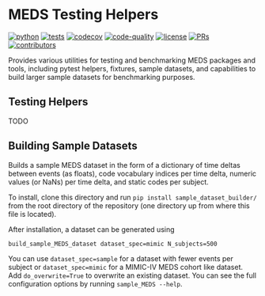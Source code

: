 # MEDS Testing Helpers

[![python](https://img.shields.io/badge/-Python_3.10-blue?logo=python&logoColor=white)](https://github.com/pre-commit/pre-commit)
[![tests](https://github.com/Medical-Event-Data-Standard/meds_sample_dataset_builder/actions/workflows/tests.yaml/badge.svg)](https://github.com/Medical-Event-Data-Standard/meds_sample_dataset_builder/actions/workflows/test.yaml)
[![codecov](https://codecov.io/gh/Medical-Event-Data-Standard/meds_sample_dataset_builder/branch/main/graph/badge.svg?token=F9NYFEN5FX)](https://codecov.io/gh/Medical-Event-Data-Standard/meds_sample_dataset_builder)
[![code-quality](https://github.com/Medical-Event-Data-Standard/meds_sample_dataset_builder/actions/workflows/code-quality-main.yaml/badge.svg)](https://github.com/Medical-Event-Data-Standard/meds_sample_dataset_builder/actions/workflows/code-quality-main.yaml)
[![license](https://img.shields.io/badge/License-MIT-green.svg?labelColor=gray)](https://github.com/Medical-Event-Data-Standard/meds_sample_dataset_builder#license)
[![PRs](https://img.shields.io/badge/PRs-welcome-brightgreen.svg)](https://github.com/Medical-Event-Data-Standard/meds_sample_dataset_builder/pulls)
[![contributors](https://img.shields.io/github/contributors/Medical-Event-Data-Standard/meds_sample_dataset_builder.svg)](https://github.com/Medical-Event-Data-Standard/meds_sample_dataset_builder/graphs/contributors)

Provides various utilities for testing and benchmarking MEDS packages and tools, including pytest helpers,
fixtures, sample datasets, and capabilities to build larger sample datasets for benchmarking purposes.

## Testing Helpers

TODO

## Building Sample Datasets

Builds a sample MEDS dataset in the form of a dictionary of time deltas between events (as floats), code
vocabulary indices per time delta, numeric values (or NaNs) per time delta, and static codes per subject.

To install, clone this directory and run `pip install sample_dataset_builder/` from the root directory of the
repository (one directory up from where this file is located).

After installation, a dataset can be generated using

```bash
build_sample_MEDS_dataset dataset_spec=mimic N_subjects=500
```

You can use `dataset_spec=sample` for a dataset with fewer events per subject or `dataset_spec=mimic` for a
MIMIC-IV MEDS cohort like dataset. Add `do_overwrite=True` to overwrite an existing dataset. You can see the
full configuration options by running `sample_MEDS --help`.
